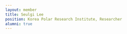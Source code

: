 ```yaml
---
layout: member
title: Seulgi Lee
position: Korea Polar Research Institute, Researcher
alumni: true
---
```

